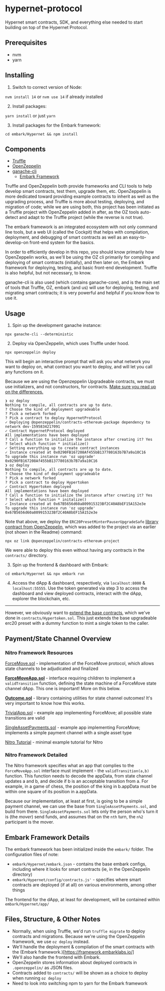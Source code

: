 # hypernet-protocol
Hypernet smart contracts, SDK, and everything else needed to start building on top of the Hypernet Protocol.

## Prerequisites
 - nvm
 - yarn

## Installing
 1) Switch to correct version of Node:

 `nvm install 14` or `nvm use 14` if already installed

 2) Install packages:

 `yarn install` or just `yarn`

 3) Install packages for the Embark framework:

 `cd embark/Hypernet && npm install`

## Components

  - [Truffle](https://www.trufflesuite.com/)
  - [OpenZeppelin](https://openzeppelin.com/)
  - [ganache-cli](https://github.com/trufflesuite/ganache-cli)
	- [Embark Framework](https://framework.embarklabs.io/)

Truffle and OpenZeppelin both provide frameworks and CLI tools to help develop smart contracts, test them,
upgrade them, etc. OpenZeppelin is more dedicated toward providing example contracts to inherit as well as the upgrading
process, and Truffle is more about testing, deploying, and migration of code; while we are using both, this project
has been initiated as a Truffle project with OpenZeppelin added in after, as the OZ tools auto-detect and adapt to the
Truffle project (while the reverse is not true).

The embark framework is an integrated ecosystem with not only command line tools, but a web UI (called the Cockpit) that helps
with compilation, deployment, and debugging of smart contracts as well as an easy-to-develop-on front-end system for the basics.

In order to efficiently develop in this repo, you should know primarily how OpenZeppelin works, as we'll be using the OZ cli
primarily for compiling and deploying of smart contracts (initially), and then later on, the Embark framework for deploying,
testing, and basic front-end development. Truffle is also helpful, but not necessary, to know.

ganache-cli is also used (which contains ganache-core), and is the main set of tools that Truffle, OZ, embark (and us) will use for
deploying, testing, and migrating smart contracts; it is very powerful and helpful if you know how to use it.

## Usage

1) Spin up the development ganache instance:

`npx ganache-cli --deterministic`

2) Deploy via OpenZeppelin, which uses Truffle under hood.

`npx openzeppelin deploy`

This will begin an interactive prompt that will ask you what network you want to deploy on,
what contract you want to deploy, and will let you call any functions on it.

Because we are using the Openzeppelin Upgradeable contracts, we must use initializers, and not constructors,
for contracts. [Make sure you read up on the differences.](https://docs.openzeppelin.com/upgrades/2.8/writing-upgradeable)

```
❯ oz deploy
Nothing to compile, all contracts are up to date.
? Choose the kind of deployment upgradeable
? Pick a network forked
? Pick a contract to deploy HypernetProtocol
✓ Deploying @openzeppelin/contracts-ethereum-package dependency to network dev-1595834217091
✓ Contract HypernetProtocol deployed
All implementations have been deployed
? Call a function to initialize the instance after creating it? Yes
? Select which function * initialize()
✓ Setting everything up to create contract instances
✓ Instance created at 0x0290FB167208Af455bB137780163b7B7a9a10C16
To upgrade this instance run 'oz upgrade'
0x0290FB167208Af455bB137780163b7B7a9a10C16
❯ oz deploy
Nothing to compile, all contracts are up to date.
? Choose the kind of deployment upgradeable
? Pick a network forked
? Pick a contract to deploy Hypertoken
✓ Contract Hypertoken deployed
All implementations have been deployed
? Call a function to initialize the instance after creating it? Yes
? Select which function * initalize()
✓ Instance created at 0x67B5656d60a809915323Bf2C40A8bEF15A152e3e
To upgrade this instance run 'oz upgrade'
0x67B5656d60a809915323Bf2C40A8bEF15A152e3e
```

Note that above, we deploy the `ERC20PresetMinterPauserUpgradeSafe` [library contract from OpenZeppelin](https://github.com/OpenZeppelin/openzeppelin-contracts-ethereum-package), which was added to the project via an earlier (not shown in the Readme) command:

`npx oz link @openzeppelin/contracts-ethereum-project`

We were able to deploy this even without having any contracts in the `contracts/` directory.

3) Spin up the frontend & dashboard with Embark:

`cd embark/Hypernet && npx embark run`

4) Access the dApp & dashboard, respectively, via `localhost:8000` & `localhost:55555`. Use the token generated via step 3 to access the dashboard and view deployed contracts, interact with the dApp, explorer the blockchain, etc.

---

However, we obviously want to [extend the base contracts](https://github.com/OpenZeppelin/openzeppelin-contracts-ethereum-package#extending-contracts), which we've done in `contracts/Hypertoken.sol`. This just extends the base upgradeable erc20 preset with a dummy function to mint a single token to the caller.

## Payment/State Channel Overview

### Nitro Framework Resources

[ForceMove.sol](https://protocol.statechannels.org/docs/contract-devs/force-move) - implementation of the ForceMove protocol, which allows state channels to be adjudicated and finalized

**[ForceMoveApp.sol](https://protocol.statechannels.org/docs/contract-api/natspec/forcemoveapp)** - interface requiring children to implement a `validTransition` function, defining the state machine of a ForceMove state channel dApp. This one is important! More on this below.

**[Outcome.sol](https://github.com/statechannels/statechannels/blob/master/packages/nitro-protocol/contracts/Outcome.sol)** - library containing utilities for state channel outcomes! It's very important to know how this works.

[TrivialApp.sol](https://protocol.statechannels.org/docs/contract-api/natspec/trivialapp) - example app implementing ForceMove; all possible state transitions are valid

[SingleAssetPayments.sol](https://protocol.statechannels.org/docs/contract-api/natspec/singleassetpayments) - example app implementing ForceMove; implements a simple payment channel with a single asset type

[Nitro Tutorial](https://github.com/statechannels/nitro-tutorial) - minimal example tutorial for Nitro

### Nitro Framework Detailed

The Nitro framework specifies what an app that complies to the `ForceMoveApp.sol` interface must implement - the `validTransition(a,b)` function. This function needs to decode the appData, from state channel updates a and b, and decide if b is an acceptable transition from a. For example, in a game of chess, the position of the king in b.appData must be within one square of its position in a.appData.

Because our implementation, at least at first, is going to be a simple payment channel, we can use the base from `SingleAssetPayments.sol`, and build from there. `SingleAssetPayments.sol` lets only the person who's turn it is (the *mover*) send funds, and assumes that on the `nth` turn, the `n%2` participant is the mover.

## Embark Framework Details

The embark framework has been initialized inside the `embark/` folder. The configuration files of note:

 - `embark/Hypernet/embark.json` - contains the base embark configs, including where it looks for smart contracts (ie, in the OpenZeppelin directory)
 - `embark/Hypernet/config/contracts.js'` - specifies where smart contracts are deployed (if at all) on various environments, among other things

The frontend for the dApp, at least for development, will be contained within `embark/Hypernet/app/`

## Files, Structure, & Other Notes

 - Normally, when using Truffle, we'd run `truffle migrate` to deploy contracts and migrations. Because we're using the OpenZeppelin framework, we use `oz deploy` instead.
 - We'll handle the deployment & compilation of the smart contracts with the (Embark framework.)[https://framework.embarklabs.io/]
 - We'll also handle the frontend with Embark.
 - OpenZeppelin stores information about deployed contracts in `.openzeppelin/` as JSON files.
 - Contracts added to `contracts/` will be shown as a choice to deploy when running `oz deploy`
 - Need to look into switching npm to yarn for the Embark framework
